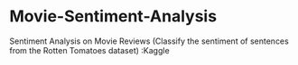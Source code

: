 # Movie-Sentiment-Analysis
 Sentiment Analysis on Movie Reviews (Classify the sentiment of sentences from the Rotten Tomatoes dataset) :Kaggle
